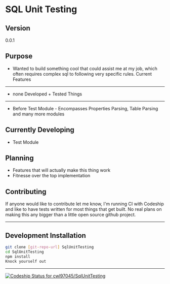 SQL Unit Testing
=========
Version
------
0.0.1

Purpose
--------
* Wanted to build something cool that could assist me at my job, which often requires complex sql to following very specific rules.
Current Features
----------------
 * none
Developed + Tested Things
----------------
* Before Test Module - Encompasses Properties Parsing, Table Parsing and many more modules


Currently Developing
----------------------
* Test Module


Planning
--------
* Features that will actually make this thing work
* Fitnesse over the top implementation

Contributing
--------
If anyone would like to contribute let me know, I'm running CI with Codeship and like to have tests written for most things that get built. No real plans on making this any bigger than a little open source github project.

__________________

Development Installation
--------------

```sh
git clone [git-repo-url] SqlUnitTesting
cd SqlUnitTesting
npm install
Knock yourself out
```
____________________

[ ![Codeship Status for cwl97045/SqlUnitTesting](https://codeship.io/projects/f6e50f10-1e81-0132-f500-3e933e9d9e06/status)](https://codeship.io/projects/35544)
